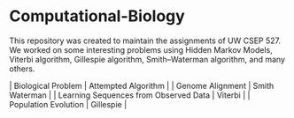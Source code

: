 # Computational-Biology
This repository was created to maintain the assignments of UW CSEP 527.
We worked on some interesting problems using Hidden Markov Models, Viterbi algorithm, Gillespie algorithm, Smith–Waterman algorithm, and many others.

| Biological Problem | Attempted Algorithm |
| Genome Alignment | Smith Waterman |
| Learning Sequences from Observed Data | Viterbi |
| Population Evolution | Gillespie |
